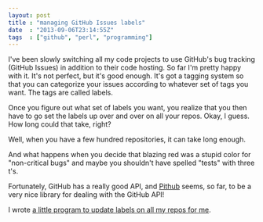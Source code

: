 ```yaml
---
layout: post
title : "managing GitHub Issues labels"
date  : "2013-09-06T23:14:55Z"
tags  : ["github", "perl", "programming"]
---
```

I've been slowly switching all my code projects to use GitHub's bug tracking
(GitHub Issues) in addition to their code hosting.  So far I'm pretty happy
with it.  It's not perfect, but it's good enough.  It's got a tagging system so
that you can categorize your issues according to whatever set of tags you want.
The tags are called labels.

Once you figure out what set of labels you want, you realize that you then have
to go set the labels up over and over on all your repos.  Okay, I guess.  How
long could that take, right?

Well, when you have a few hundred repositories, it can take long enough.

And what happens when you decide that blazing red was a stupid color for
"non-critical bugs" and maybe you shouldn't have spelled "tests" with three
t's.

Fortunately, GitHub has a really good API, and
[Pithub](https://metacpan.org/release/Pithub) seems, so far, to be a very nice
library for dealing with the GitHub API!

I wrote [a little program to update labels on all my repos for
me](https://github.com/rjbs/misc/blob/master/github-issue-labels).

